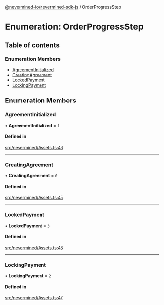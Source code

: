 [@nevermined-io/nevermined-sdk-js](../code-reference.md) / OrderProgressStep

# Enumeration: OrderProgressStep

## Table of contents

### Enumeration Members

- [AgreementInitialized](OrderProgressStep.md#agreementinitialized)
- [CreatingAgreement](OrderProgressStep.md#creatingagreement)
- [LockedPayment](OrderProgressStep.md#lockedpayment)
- [LockingPayment](OrderProgressStep.md#lockingpayment)

## Enumeration Members

### AgreementInitialized

• **AgreementInitialized** = ``1``

#### Defined in

[src/nevermined/Assets.ts:46](https://github.com/nevermined-io/sdk-js/blob/416920b/src/nevermined/Assets.ts#L46)

___

### CreatingAgreement

• **CreatingAgreement** = ``0``

#### Defined in

[src/nevermined/Assets.ts:45](https://github.com/nevermined-io/sdk-js/blob/416920b/src/nevermined/Assets.ts#L45)

___

### LockedPayment

• **LockedPayment** = ``3``

#### Defined in

[src/nevermined/Assets.ts:48](https://github.com/nevermined-io/sdk-js/blob/416920b/src/nevermined/Assets.ts#L48)

___

### LockingPayment

• **LockingPayment** = ``2``

#### Defined in

[src/nevermined/Assets.ts:47](https://github.com/nevermined-io/sdk-js/blob/416920b/src/nevermined/Assets.ts#L47)
